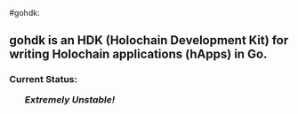 #gohdk:
<h2> gohdk is an HDK (Holochain Development Kit) for writing Holochain applications (hApps) in Go. </h2>

<div> </div>

<h3> Current Status: <em><ul> Extremely Unstable! </ul></em></h3>
